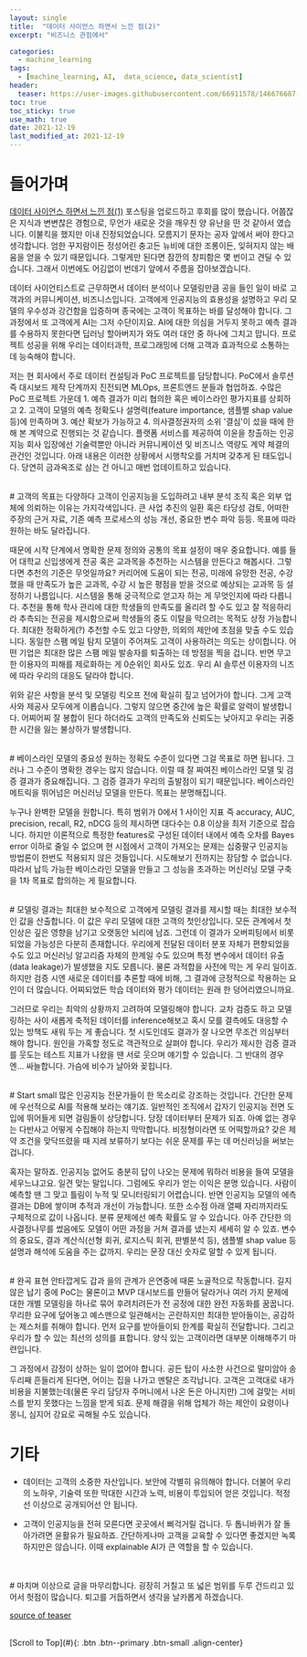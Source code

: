 ```yaml
---
layout: single
title:  "데이터 사이언스 하면서 느낀 점(2)"
excerpt: "비즈니스 관점에서"

categories:
  - machine_learning
tags:
  - [machine_learning, AI,  data_science, data_scientist]
header:
  teaser: https://user-images.githubusercontent.com/66911578/146676687-01e2eac7-9052-483f-a1e6-ac5581bf0292.jpg
toc: true
toc_sticky: true
use_math: true
date: 2021-12-19
last_modified_at: 2021-12-19
---
```

# 들어가며
[데이터 사이언스 하면서 느낀 점(1)](https://ywkim92.github.io/machine_learning/data_science/) 포스팅을 업로드하고 후회를 많이 했습니다. 어쭙잖은 지식과 변변찮은 경험으로, 무언가 새로운 것을 깨우친 양 유난을 떤 것 같아서 였습니다. 이불킥을 했지만 
이내 진정되었습니다. 모름지기 문자는 공자 앞에서 써야 한다고 생각합니다. 엄한 꾸지람이든 정성어린 충고든 뉴비에 대한 조롱이든, 잊혀지지 않는 배움을 얻을 수 있기 때문입니다. 그렇게만 된다면 잠깐의 창피함은 몇 번이고 견딜 수 있습니다. 그래서 이번에도 어김없이 번데기 앞에서 주름을 잡아보겠습니다.

데이터 사이언티스트로 근무하면서 데이터 분석이나 모델링만큼 공을 들인 일이 바로 고객과의 커뮤니케이션, 비즈니스입니다. 고객에게 인공지능의 효용성을 설명하고 우리 모델의 우수성과 강건함을 입증하며 종국에는 고객이 목표하는 바를 달성해야 합니다. 그 과정에서 또 고객에게 AI는 그저 수단이지요. 
AI에 대한 의심을 거두지 못하고 예측 결과를 수용하지 못한다면 딥러닝 할아버지가 와도 여러 대안 중 하나에 그치고 맙니다. 프로젝트 성공을 위해 우리는 데이터과학, 프로그래밍에 더해 고객과 효과적으로 소통하는 데 능숙해야 합니다.

저는 현 회사에서 주로 데이터 컨설팅과 PoC 프로젝트를 담당합니다. PoC에서 솔루션 즉 대시보드 제작 단계까지 진전되면 MLOps, 프론트엔드 분들과 협업하죠. 수많은 PoC 프로젝트 가운데 1. 예측 결과가 미리 협의한 혹은 베이스라인 평가지표를 상회하고 2. 고객이 모델의 예측 정확도나 
설명력(feature importance, 샘플별 shap value 등)에 만족하며 3. 예산 확보가 가능하고 4. 의사결정권자의 소위 '결심'이 섰을 때에 한해 본 계약으로 진행되는 것 같습니다. 플랫폼 서비스를 제공하여 이윤을 창출하는 인공지능 회사 입장에선 기술력뿐만 아니라 커뮤니케이션 및 비즈니스 역량도 
계약 체결의 관건인 것입니다. 아래 내용은 이러한 상황에서 시행착오를 거치며 갖추게 된 태도입니다. 당연히 금과옥조로 삼는 건 아니고 매번 업데이트하고 있습니다.
<br>

<br />
# 고객의 목표는 다양하다
고객이 인공지능을 도입하려고 내부 분석 조직 혹은 외부 업체에 의뢰하는 이유는 가지각색입니다. 큰 사업 추진의 일환 혹은 타당성 검토, 어떠한 주장의 근거 자료, 기존 예측 프로세스의 성능 개선, 중요한 변수 파악 등등. 목표에 따라 원하는 바도 달라집니다. 

때문에 시작 단계에서 명확한 문제 정의와 공통의 목표 설정이 매우 중요합니다. 예를 들어 대학교 신입생에게 전공 혹은 교과목을 추천하는 시스템을 만든다고 해봅시다. 그렇다면 추천의 기준은 무엇일까요? 커리어에 도움이 되는 전공, 미래에 유망한 전공, 수강했을 때 만족도가 높은 교과목, 수강 시 높은 평점을 
받을 것으로 예상되는 교과목 등 설정하기 나름입니다. 시스템을 통해 궁극적으로 얻고자 하는 게 무엇인지에 따라 다릅니다. 추천을 통해 학사 관리에 대한 학생들의 만족도를 올리려 할 수도 있고 잘 적응하리라 추측되는 전공을 제시함으로써 학생들의 중도 이탈을 막으려는 목적도 상정 가능합니다. 최대한 정확하게(?) 
추천할 수도 있고 다양한, 의외의 제안에 초점을 맞출 수도 있습니다. 동일한 스팸 메일 탐지 모델이 주어져도 고객이 사용하려는 의도는 상이합니다. 어떤 기업은 최대한 많은 스팸 메일 발송자를 퇴출하는 데 방점을 찍을 겁니다. 반면 무고한 이용자의 피해를 제로화하는 게 0순위인 회사도 있죠. 우리 AI 솔루션 
이용자의 니즈에 따라 우리의 대응도 달라야 합니다.

위와 같은 사항을 분석 및 모델링 킥오프 전에 확실히 짚고 넘어가야 합니다. 그게 고객사와 제공사 모두에게 이롭습니다. 그렇지 않으면 중간에 높은 확률로 알력이 발생합니다. 어찌어찌 잘 봉합이 된다 하더라도 고객의 만족도와 신뢰도는 낮아지고 우리는 귀중한 시간을 잃는 불상하가 발생합니다.
<br>

<br />
# 베이스라인 모델의 중요성
원하는 정확도 수준이 있다면 그걸 목표로 하면 됩니다. 그러나 그 수준이 명확한 경우는 많지 않습니다. 이럴 때 잘 짜여진 베이스라인 모델 및 검증 결과가 중요해집니다. 그 검증 결과가 우리의 출발점이 되기 때문입니다. 베이스라인 메트릭을 뛰어넘은 머신러닝 모델을 만든다. 목표는 분명해집니다.

누구나 완벽한 모델을 원합니다. 특히 범위가 0에서 1 사이인 지표 즉 accuracy, AUC, precision, recall, R2, nDCG 등의 제시하면 대다수는 0.8 이상을 최저 기준으로 잡습니다. 하지만 이론적으로 특정한 features로 구성된 데이터 내에서 예측 오차를 Bayes error 이하로 줄일 수 
없으며 현 시점에서 고객이 가져오는 문제는 십중팔구 인공지능 방법론이 한번도 적용되지 않은 것들입니다. 시도해보기 전까지는 장담할 수 없습니다. 따라서 납득 가능한 베이스라인 모델을 만들고 그 성능을 초과하는 머신러닝 모델 구축을 1차 목표로 합의하는 게 필요합니다.
<br>

<br />
# 모델링 결과는 최대한 보수적으로
고객에게 모델링 결과를 제시할 때는 최대한 보수적인 값을 산출합니다. 이 값은 우리 모델에 대한 고객의 첫인상입니다. 모든 관계에서 첫인상은 깊은 영향을 남기고 오랫동안 뇌리에 남죠. 그런데 이 결과가 오버피팅에서 비롯되었을 가능성은 다분히 존재합니다. 우리에게 전달된 데이터 분포 자체가 편향되었을 수도 
있고 머신러닝 알고리즘 자체의 한계일 수도 있으며 특정 변수에서 데이터 유출(data leakage)가 발생했을 지도 모릅니다. 물론 과적합을 사전에 막는 게 우리 일이죠. 하지만 검증 시엔 새로운 데이터를 추론할 때에 비해, 그 결과에 긍정적으로 작용하는 요인이 더 많습니다. 어찌되었든 학습 데이터와 
평가 데이터는 원래 한 덩어리였으니까요.

그러므로 우리는 최악의 상황까지 고려하여 모델링해야 합니다. 교차 검증도 하고 모델링하는 사이 새롭게 축적된 데이터를 inference해보고 혹시 모를 결측에도 대응할 수 있는 방책도 새워 두는 게 좋습니다. 첫 시도인데도 결과가 잘 나오면 무조건 의심부터 해야 합니다. 원인을 가혹할 정도로 객관적으로 살펴야 
합니다. 우리가 제시한 검증 결과를 웃도는 테스트 지표가 나왔을 땐 서로 웃으며 얘기할 수 있습니다. 그 반대의 경우엔... 싸늘합니다. 가슴에 비수가 날아와 꽂힙니다. 
<br>

<br />
# Start small
많은 인공지능 전문가들이 한 목소리로 강조하는 것입니다. 간단한 문제에 우선적으로 AI를 적용해 보라는 얘기죠. 일반적인 조직에서 갑자기 인공지능 전면 도입에 뛰어들게 되면 걸림돌이 상당합니다. 당장 데이터부터 문제가 되죠. 아예 없는 경우는 다반사고 어떻게 수집해야 하는지 막막합니다. 비정형이라면 또 
어떡할까요? 갖은 제약 조건을 맞닥뜨렸을 때 지레 보류하기 보다는 쉬운 문제를 푸는 데 머신러닝을 써보는 겁니다.

혹자는 말하죠. 인공지능 없어도 충분히 답이 나오는 문제에 뭐하러 비용을 들여 모델을 세우느냐고요. 일견 맞는 말입니다. 그럼에도 우리가 얻는 이익은 분명 있습니다. 사람이 예측할 땐 그 맞고 틀림이 누적 및 모니터링되기 어렵습니다. 반면 인공지능 모델의 에측 결과는 DB에 쌓이며 추적과 개선이 가능합니다. 
또한 소수점 아래 열째 자리까지라도 구체적으로 값이 나옵니다. 분류 문제에선 예측 확률도 알 수 있습니다. 아주 간단한 의사결정나무를 썼음에도 모델이 어떤 과정을 거쳐 결과를 냈는지 세세히 알 수 있죠. 변수의 중요도, 결과 계산식(선형 회귀, 로지스틱 회귀, 판별분석 등), 샘플별 shap value 등 
설명과 해석에 도움을 주는 값까지. 우리는 문장 대신 숫자로 말할 수 있게 됩니다.
<br>

<br />
# 완곡 표현
안타깝게도 갑과 을의 관계가 은연중에 때론 노골적으로 작동합니다. 길지 않은 납기 중에 PoC는 물론이고 MVP 대시보드를 만들어 달라거나 여러 가지 문제에 대한 개별 모델링을 하나로 묶어 후려치려든가 전 공정에 대한 완전 자동화를 꿈꿉니다. 무리한 요구에 덮어놓고 예스맨으로 일관해서는 곤란하지만 최대한 
받아들이는, 공감하는 제스처를 취해야 합니다. 먼저 요구를 받아들이되 한계를 확실히 전달합니다. 그리고 우리가 할 수 있는 최선의 성의를 표합니다. 양식 있는 고객이라면 대부분 이해해주기 마련입니다.  

그 과정에서 감정이 상하는 일이 없어야 합니다. 공든 탑이 사소한 사건으로 말미암아 송두리째 흔들리게 된다면, 어이는 집을 나가고 멘탈은 조각납니다. 고객은 고객대로 내가 비용을 지불했는데(물론 우리 담당자 주머니에서 나온 돈은 아니지만) 그에 걸맞는 서비스를 받지 못했다는 느낌을 받게 되죠. 문제 해결을 
위해 업체가 하는 제안이 요령이나 몽니, 심지어 강요로 곡해될 수도 있습니다. 
# 기타
* 데이터는 고객의 소중한 자산입니다. 보안에 각별히 유의해야 합니다. 더불어 우리의 노하우, 기술력 또한 막대한 시간과 노력, 비용이 투입되어 얻은 것입니다. 적정선 이상으로 공개되어선 안 됩니다.

* 고객이 인공지능을 전혀 모른다면 곳곳에서 삐걱거릴 겁니다. 두 톱니바퀴가 잘 돌아가려면 윤활유가 필요하죠. 간단하게나마 고객을 교육할 수 있다면 좋겠지만 녹록하지만은 않습니다. 이때 explainable AI가 큰 역할을 할 수 있습니다.
<br>

<br />
# 마치며
이상으로 글을 마무리합니다. 굉장히 거칠고 또 넓은 범위를 두루 건드리고 있어서 헛점이 많습니다. 퇴고를 거듭하면서 생각을 날카롭게 하겠습니다.

[source of teaser](https://unsplash.com/photos/5fNmWej4tAA?utm_source=unsplash&utm_medium=referral&utm_content=creditShareLink)
<br>

<br />
[Scroll to Top](#){: .btn .btn--primary .btn-small .align-center}